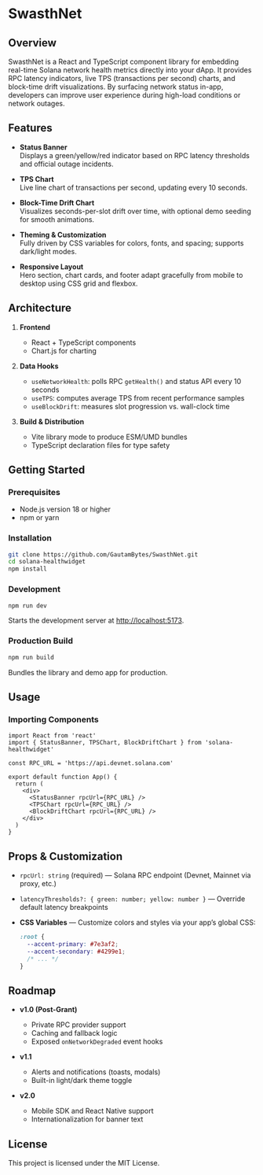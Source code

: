 # SwasthNet 

## Overview
SwasthNet is a React and TypeScript component library for embedding real-time Solana network health metrics directly into your dApp. It provides RPC latency indicators, live TPS (transactions per second) charts, and block-time drift visualizations. By surfacing network status in-app, developers can improve user experience during high-load conditions or network outages.

## Features
- **Status Banner**  
  Displays a green/yellow/red indicator based on RPC latency thresholds and official outage incidents.

- **TPS Chart**  
  Live line chart of transactions per second, updating every 10 seconds.

- **Block-Time Drift Chart**  
  Visualizes seconds-per-slot drift over time, with optional demo seeding for smooth animations.

- **Theming & Customization**  
  Fully driven by CSS variables for colors, fonts, and spacing; supports dark/light modes.

- **Responsive Layout**  
  Hero section, chart cards, and footer adapt gracefully from mobile to desktop using CSS grid and flexbox.

## Architecture
1. **Frontend**  
   - React + TypeScript components  
   - Chart.js for charting  

2. **Data Hooks**  
   - `useNetworkHealth`: polls RPC `getHealth()` and status API every 10 seconds  
   - `useTPS`: computes average TPS from recent performance samples  
   - `useBlockDrift`: measures slot progression vs. wall-clock time  

3. **Build & Distribution**  
   - Vite library mode to produce ESM/UMD bundles  
   - TypeScript declaration files for type safety  

## Getting Started

### Prerequisites
- Node.js version 18 or higher  
- npm or yarn  

### Installation
```bash
git clone https://github.com/GautamBytes/SwasthNet.git
cd solana-healthwidget
npm install
````

### Development

```bash
npm run dev
```

Starts the development server at [http://localhost:5173](http://localhost:5173).

### Production Build

```bash
npm run build
```

Bundles the library and demo app for production.

## Usage

### Importing Components

```tsx
import React from 'react'
import { StatusBanner, TPSChart, BlockDriftChart } from 'solana-healthwidget'

const RPC_URL = 'https://api.devnet.solana.com'

export default function App() {
  return (
    <div>
      <StatusBanner rpcUrl={RPC_URL} />
      <TPSChart rpcUrl={RPC_URL} />
      <BlockDriftChart rpcUrl={RPC_URL} />
    </div>
  )
}
```

## Props & Customization

* `rpcUrl: string` (required) — Solana RPC endpoint (Devnet, Mainnet via proxy, etc.)
* `latencyThresholds?: { green: number; yellow: number }` — Override default latency breakpoints
* **CSS Variables** — Customize colors and styles via your app’s global CSS:

  ```css
  :root {
    --accent-primary: #7e3af2;
    --accent-secondary: #4299e1;
    /* ... */
  }
  ```

## Roadmap

* **v1.0 (Post-Grant)**

  * Private RPC provider support
  * Caching and fallback logic
  * Exposed `onNetworkDegraded` event hooks

* **v1.1**

  * Alerts and notifications (toasts, modals)
  * Built-in light/dark theme toggle

* **v2.0**

  * Mobile SDK and React Native support
  * Internationalization for banner text

## License

This project is licensed under the MIT License.
